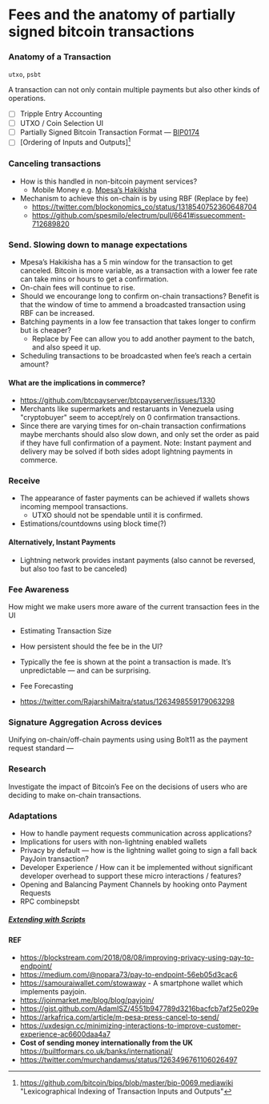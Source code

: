 # Fees and the anatomy of partially signed bitcoin transactions

### Anatomy of a Transaction

`utxo`, `psbt`

A transaction can not only contain multiple payments but also other kinds of operations.

- [ ] Tripple Entry Accounting
- [ ] UTXO / Coin Selection UI
- [ ] Partially Signed Bitcoin Transaction Format — [BIP0174](https://github.com/bitcoin/bips/blob/master/bip-0174.mediawiki)
- [ ] [Ordering of Inputs and Outputs][^tx_ordering]

### Canceling transactions

- How is this handled in non-bitcoin payment services?
  - Mobile Money e.g. [Mpesa’s Hakikisha](https://niabusiness.com/safaricom-hakikisha/)
- Mechanism to achieve this on-chain is by using RBF (Replace by fee)
  - https://twitter.com/blockonomics_co/status/1318540752360648704
  - https://github.com/spesmilo/electrum/pull/6641#issuecomment-712689820

### Send. Slowing down to manage expectations
- Mpesa’s Hakikisha has a 5 min window for the transaction to get canceled. Bitcoin is more variable, as a transaction with a lower fee rate can take mins or hours to get a confirmation.
- On-chain fees will continue to rise.
- Should we encourange long to confirm on-chain transactions? Benefit is that the window of time to ammend a broadcasted transaction using RBF can be increased.
- Batching payments in a low fee transaction that takes longer to confirm but is cheaper?
  - Replace by Fee can allow you to add another payment to the batch, and also speed it up.
- Scheduling transactions to be broadcasted when fee’s reach a certain amount?

#### What are the implications in commerce?
- https://github.com/btcpayserver/btcpayserver/issues/1330
- Merchants like supermarkets and restaruants in Venezuela using "cryptobuyer" seem to accept/rely on 0 confirmation transactions.
- Since there are varying times for on-chain transaction confirmations maybe merchants should also slow down, and only set the order as paid if they have full confirmation of a payment. Note: Instant payment and delivery may be solved if both sides adopt lightning payments in commerce.

### Receive
- The appearance of faster payments can be achieved if wallets shows incoming mempool transactions.
  - UTXO should not be spendable until it is confirmed.
- Estimations/countdowns using block time(?)

#### Alternatively, Instant Payments
- Lightning network provides instant payments (also cannot be reversed, but also too fast to be canceled)

### Fee Awareness

How might we make users more aware of the current transaction fees in the UI

- Estimating Transaction Size
- How persistent should the fee be in the UI?

- Typically the fee is shown at the point a transaction is made. It’s unpredictable — and can be surprising.

- Fee Forecasting

- https://twitter.com/RajarshiMaitra/status/1263498559179063298

### Signature Aggregation Across devices

Unifying on-chain/off-chain payments using using Bolt11 as the payment request standard —  

### Research

Investigate the impact of Bitcoin’s Fee on the decisions of users who are deciding to make on-chain transactions.

### Adaptations

- How to handle payment requests communication across applications?
- Implications for users with non-lightning enabled wallets
- Privacy by default — how is the lightning wallet going to sign a fall back PayJoin transaction?
- Developer Experience / How can it be implemented without significant developer overhead to support these micro interactions / features?
- Opening and Balancing Payment Channels by hooking onto Payment Requests
- RPC combinepsbt

##### [Extending with Scripts](smart-contracts.md)

#### REF

- https://blockstream.com/2018/08/08/improving-privacy-using-pay-to-endpoint/
- https://medium.com/@nopara73/pay-to-endpoint-56eb05d3cac6
- https://samouraiwallet.com/stowaway - A smartphone wallet which implements payjoin.
- https://joinmarket.me/blog/blog/payjoin/
- https://gist.github.com/AdamISZ/4551b947789d3216bacfcb7af25e029e
- https://arkafrica.com/article/m-pesa-press-cancel-to-send/
- https://uxdesign.cc/minimizing-interactions-to-improve-customer-experience-ac6600daa4a7
- **Cost of sending money internationally from the UK** https://builtformars.co.uk/banks/international/
- https://twitter.com/murchandamus/status/1263496761106026497

[^tx_ordering]: https://github.com/bitcoin/bips/blob/master/bip-0069.mediawiki	"Lexicographical Indexing of Transaction Inputs and Outputs"

